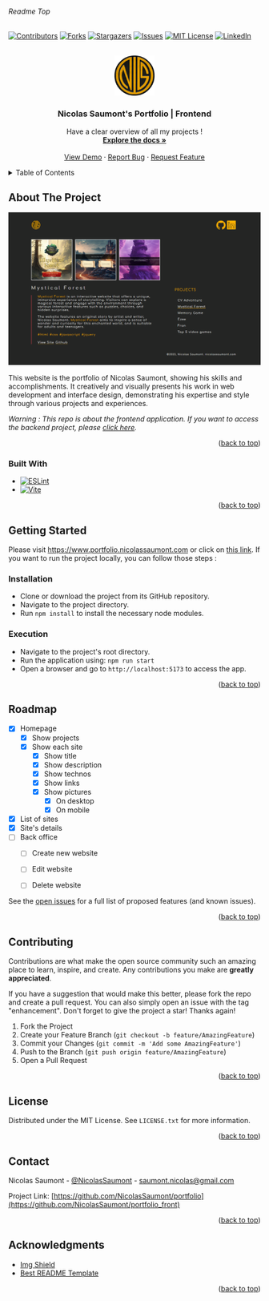 
###### Readme Top 
<!--
*** Thanks for checking out the project 'Nicolas Saumont's Portfolio'. If you have a suggestion
*** that would make this better, please fork the repo and create a pull request
*** or simply open an issue with the tag "enhancement".
*** Don't forget to give the project a star!
*** Thanks again! :D
-->



<!-- PROJECT SHIELDS -->
[![Contributors][contributors-shield]][contributors-url]
[![Forks][forks-shield]][forks-url]
[![Stargazers][stars-shield]][stars-url]
[![Issues][issues-shield]][issues-url]
[![MIT License][license-shield]][license-url]
[![LinkedIn][linkedin-shield]][linkedin-url]



<!-- PROJECT LOGO -->
<br />
<div align="center">
  <a href="https://github.com/NicolasSaumont/portfolio_front">
    <img src="./assets/img/logo.png" alt="Logo" width="80" height="80">
  </a>

<h3 align="center">Nicolas Saumont's Portfolio | Frontend</h3>

  <p align="center">
    Have a clear overview of all my projects !
    <br />
    <a href="https://github.com/NicolasSaumont/portfolio_front"><strong>Explore the docs »</strong></a>
    <br />
    <br />
    <a href="https://github.com/NicolasSaumont/portfolio_front">View Demo</a>
    ·
    <a href="https://github.com/NicolasSaumont/portfolio_front/issues">Report Bug</a>
    ·
    <a href="https://github.com/NicolasSaumont/portfolio_front/pulls">Request Feature</a>
  </p>
</div>



<!-- TABLE OF CONTENTS -->
<details>
  <summary>Table of Contents</summary>
  <ol>
    <li>
      <a href="#about-the-project">About The Project</a>
      <ul>
        <li><a href="#built-with">Built With</a></li>
      </ul>
    </li>
    <li>
      <a href="#getting-started">Getting Started</a>
      <ul>
        <li><a href="#installation">Installation</a></li>
        <li><a href="#execution">Execution</a></li>
      </ul>
    </li>
    <li><a href="#roadmap">Roadmap</a></li>
    <li><a href="#contributing">Contributing</a></li>
    <li><a href="#license">License</a></li>
    <li><a href="#contact">Contact</a></li>
    <li><a href="#acknowledgments">Acknowledgments</a></li>
  </ol>
</details>



<!-- ABOUT THE PROJECT -->
## About The Project

[![Product Name Screen Shot][product-screenshot]](https://www.portfolio.nicolassaumont.com)

This website is the portfolio of Nicolas Saumont, showing his skills and accomplishments. It creatively and visually presents his work in web development and interface design, demonstrating his expertise and style through various projects and experiences.

*Warning : This repo is about the frontend application. If you want to access the backend project, please [click here](https://github.com/NicolasSaumont/portfolio_back_API).*

<p align="right">(<a href="#readme-top">back to top</a>)</p>



### Built With

* [![ESLint][ESLint.js]][ESLint-url]
* [![Vite][Vite.js]][Vite-url]



<p align="right">(<a href="#readme-top">back to top</a>)</p>



<!-- GETTING STARTED -->
## Getting Started

Please visit https://www.portfolio.nicolassaumont.com or click on [this link](https://portfolio.nicolassaumont.com). If you want to run the project locally, you can follow those steps :

### Installation

- Clone or download the project from its GitHub repository.
- Navigate to the project directory.
- Run `npm install` to install the necessary node modules.

### Execution

- Navigate to the project's root directory.
- Run the application using: `npm run start`
- Open a browser and go to `http://localhost:5173` to access the app.



<p align="right">(<a href="#readme-top">back to top</a>)</p>



<!-- ROADMAP -->
## Roadmap


- [x] Homepage
  - [x] Show projects
  - [x] Show each site
    - [x] Show title
    - [x] Show description
    - [x] Show technos
    - [x] Show links
    - [x] Show pictures 
      - [x] On desktop
      - [x] On mobile
- [x] List of sites
- [x] Site's details
- [ ] Back office
  - [ ] Create new website
  - [ ] Edit website
  - [ ] Delete website
  

See the [open issues](https://github.com/NicolasSaumont/portfolio_front/issues) for a full list of proposed features (and known issues).

<p align="right">(<a href="#readme-top">back to top</a>)</p>



<!-- CONTRIBUTING -->
## Contributing

Contributions are what make the open source community such an amazing place to learn, inspire, and create. Any contributions you make are **greatly appreciated**.

If you have a suggestion that would make this better, please fork the repo and create a pull request. You can also simply open an issue with the tag "enhancement".
Don't forget to give the project a star! Thanks again!

1. Fork the Project
2. Create your Feature Branch (`git checkout -b feature/AmazingFeature`)
3. Commit your Changes (`git commit -m 'Add some AmazingFeature'`)
4. Push to the Branch (`git push origin feature/AmazingFeature`)
5. Open a Pull Request

<p align="right">(<a href="#readme-top">back to top</a>)</p>



<!-- LICENSE -->
## License

Distributed under the MIT License. See `LICENSE.txt` for more information.

<p align="right">(<a href="#readme-top">back to top</a>)</p>



<!-- CONTACT -->
## Contact

Nicolas Saumont - [@NicolasSaumont](https://twitter.com/NicolasSaumont) - saumont.nicolas@gmail.com

Project Link: [https://github.com/NicolasSaumont/portfolio](https://github.com/NicolasSaumont/portfolio_front)

<p align="right">(<a href="#readme-top">back to top</a>)</p>



<!-- ACKNOWLEDGMENTS -->
## Acknowledgments


* [Img Shield](https://shields.io/)
* [Best README Template](https://github.com/othneildrew/Best-README-Template/blob/master/README.md)

<p align="right">(<a href="#readme-top">back to top</a>)</p>



<!-- MARKDOWN LINKS & IMAGES -->
<!-- https://www.markdownguide.org/basic-syntax/#reference-style-links -->
[contributors-shield]: https://img.shields.io/github/contributors/NicolasSaumont/portfolio_front.svg?style=for-the-badge
[contributors-url]: https://github.com/NicolasSaumont/portfolio_front/graphs/contributors
[forks-shield]: https://img.shields.io/github/forks/NicolasSaumont/portfolio_front.svg?style=for-the-badge
[forks-url]: https://github.com/NicolasSaumont/portfolio_front/network/members
[stars-shield]: https://img.shields.io/github/stars/NicolasSaumont/portfolio_front.svg?style=for-the-badge
[stars-url]: https://github.com/NicolasSaumont/portfolio_front/stargazers
[issues-shield]: https://img.shields.io/github/issues/NicolasSaumont/portfolio_front.svg?style=for-the-badge
[issues-url]: https://github.com/NicolasSaumont/portfolio_front/issues
[license-shield]: https://img.shields.io/github/license/NicolasSaumont/portfolio_front.svg?style=for-the-badge
[license-url]: https://github.com/NicolasSaumont/portfolio_front/blob/main/LICENSE.txt
[linkedin-shield]: https://img.shields.io/badge/-LinkedIn-black.svg?style=for-the-badge&logo=linkedin&colorB=555
[linkedin-url]: https://linkedin.com/in/nicolas-saumont
[product-screenshot]: ./assets/img/screenshot.png
[ESLint.js]: https://img.shields.io/badge/eslint-yellow?style=for-the-badge&logo=eslint
[ESLint-url]: https://eslint.org/
[Vite.js]: https://img.shields.io/badge/vite-21af90?style=for-the-badge&logo=vite
[Vite-url]: https://vitejs.dev/
